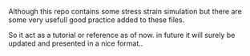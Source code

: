 Although this repo contains some stress strain simulation but there are some very usefull good practice added to these files.

So it act as a tutorial or reference as of now. in future it will surely be updated and presented in a nice format..
